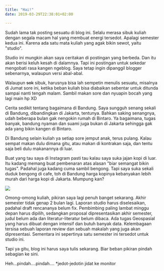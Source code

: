 ```yaml
---
title: "Hai!"
date: 2019-03-29T22:38:01+02:00

---
```

Sudah lama tak posting sesuatu di blog ini. Selalu merasa sibuk kuliah dengan segala macam hal yang membuat energi tersedot. Apalagi semester kedua ini. Karena ada satu mata kuliah yang agak bikin sewot, yaitu "studio".

Studio ini mungkin akan saya ceritakan di postingan yang berbeda. Dan itu akan berisi keluh kesah di dalamnya. Tapi ini postingan untuk sekedar mengobati rasa kangen ngeblog. Saya tetap ingin dipanggil blogger sebenarnya, walaupun versi abal-abal.

Walaupun ~~sok~~ sibuk, harusnya bisa lah sempetin menulis sesuatu, misalnya di Jumat sore ini, ketika beban kuliah bisa diabaikan sebentar untuk ditunda sampai nanti tengah malam. Sambil makan sore dan nyuapin bocah yang lagi main hp XD

Cerita sedikit tentang bagaimana di Bandung. Saya sungguh senang sekali di Bandung, dibandingkan di Jakarta, tentunya. Bahkan saking senangnya, udah beberapa bulan gak nengokin rumah di Bintaro. Ya bagaimana, tugas banyak, bandung nyaman dan suami juga bukan di Jakarta sehingga gak ada yang bikin kangen di Bintaro.

Di Bandung selain kuliah ya setiap sore jemput anak, terus pulang. Kalau sempat makan dulu dimana gitu, atau makan di kontrakan saja, dan tentu saja beli dulu makanannya di luar.

Buat yang tau saya di Instagram pasti tau kalau saya suka jajan kopi di luar. Itu kadang memang buat pembenaran atas alasan "biar semangat bikin tugas". Padahal juga kadang cuma sambil bengong. Tapi saya suka sekali duduk bengong di cafe, toh di Bandung harga kopinya kebanyakan lebih murah dari harga kopi di Jakarta. Mumpung kan?

![](https://icit.web.id/content/images/2019/03/2019-03-29-18.08.48-2.jpg)

Omong-omong kuliah, pikiran saya lagi penuh banget sekarang. Akhir semester tidak genap 2 bulan lagi. Laporan studio harus diselesaikan, padahal draft rencananya belum fix. Pembimbing paling lambat minggu depan harus dipilih, sedangkan proposal dipresentasikan akhir semester, judul belum ada dan literatur-literatur belum dibaca. Ada tugas Geospasial yang harus dibuat dengan intensif dan butuh banyak data. Kelembagaan tersisa sebuah laporan review dan sebuah makalah yang juga akan dipresentasi. Sementara ini sepertinya satu semester ini tersedot untuk studio ini.  

Tapi ya gitu, blog ini harus saya tulis sekarang. Biar beban pikiran pindah sebagian ke sini.

Heh...pindah....pindah.... *jedot-jedotin jidat ke monitor
